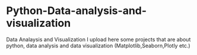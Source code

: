 # Python-Data-analysis-and-visualization
Data Analaysis and Visualization
I upload here some projects that are about python, data analysis and data visualization (Matplotlib,Seaborn,Plotly etc.)
